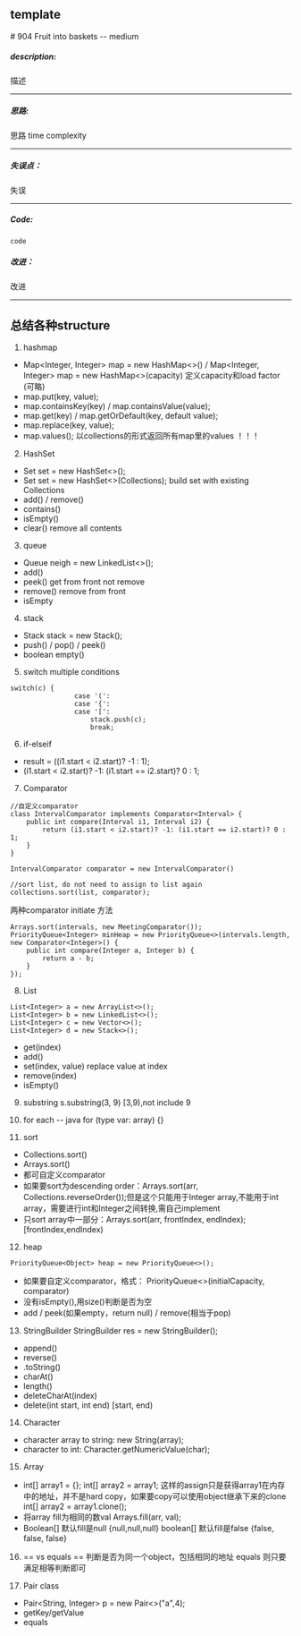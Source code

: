 ## template

\# 904 Fruit into baskets -- medium
##### description:
描述
****************
##### 思路:
思路
time complexity
**********
##### 失误点：
失误
********
##### Code:
```
code
```
##### 改进：
改进

*********






## 总结各种structure

1. hashmap
- Map<Integer, Integer> map = new HashMap<>() / Map<Integer, Integer> map = new HashMap<>(capacity) 定义capacity和load factor (可略)
- map.put(key, value);
- map.containsKey(key) / map.containsValue(value);
- map.get(key) / map.getOrDefault(key, default value);
- map.replace(key, value);
- map.values(); 以collections的形式返回所有map里的values ！！！

2. HashSet
- Set<Character> set = new HashSet<>();
- Set<String> set = new HashSet<>(Collections<String>); build set with existing Collections
- add() / remove()
- contains()
- isEmpty()
- clear() remove all contents

3. queue
- Queue<Integer> neigh = new LinkedList<>();
- add()
- peek() get from front not remove
- remove() remove from front
- isEmpty

4. stack
- Stack<Character> stack = new Stack<Character>();
- push() / pop() / peek()
- boolean empty()

5. switch
multiple conditions
```
switch(c) {
                case '(':
                case '{':
                case '[':
                    stack.push(c);
                    break;
```

6. if-elseif
- result = ((i1.start < i2.start)? -1 : 1);
- (i1.start < i2.start)? -1: (i1.start == i2.start)? 0 : 1;

7. Comparator
```
//自定义comparator
class IntervalComparator implements Comparator<Interval> {
    public int compare(Interval i1, Interval i2) {
        return (i1.start < i2.start)? -1: (i1.start == i2.start)? 0 : 1;
    }
}

IntervalComparator comparator = new IntervalComparator()

//sort list, do not need to assign to list again
collections.sort(list, comparator);
```
两种comparator initiate 方法
```
Arrays.sort(intervals, new MeetingComparator());
PriorityQueue<Integer> minHeap = new PriorityQueue<>(intervals.length, new Comparator<Integer>() {
    public int compare(Integer a, Integer b) {
        return a - b;
    }
});
```

8. List
```
List<Integer> a = new ArrayList<>();
List<Integer> b = new LinkedList<>();
List<Integer> c = new Vector<>();
List<Integer> d = new Stack<>();
```
- get(index)
- add()
- set(index, value) replace value at index
- remove(index)
- isEmpty()

9. substring
s.substring(3, 9) [3,9),not include 9

10. for each -- java
for (type var: array) {}

11. sort
- Collections.sort()
- Arrays.sort()
- 都可自定义comparator
- 如果要sort为descending order：Arrays.sort(arr, Collections.reverseOrder());但是这个只能用于Integer array,不能用于int array，需要进行int和Integer之间转换,需自己implement
- 只sort array中一部分：Arrays.sort(arr, frontIndex, endIndex); [frontIndex,endIndex)

12. heap
```
PriorityQueue<Object> heap = new PriorityQueue<>();
```
- 如果要自定义comparator，格式：
PriorityQueue<>(initialCapacity, comparator)
- 没有isEmpty(),用size()判断是否为空
- add / peek(如果empty，return null) / remove(相当于pop)

13. StringBuilder
StringBuilder res = new StringBuilder();
- append()
- reverse()
- .toString()
- charAt()
- length()
- deleteCharAt(index)
- delete(int start, int end) [start, end)

14. Character
- character array to string: new String(array);
- character to int: Character.getNumericValue(char);

15. Array
- int[] array1 = {};
  int[] array2 = array1;
  这样的assign只是获得array1在内存中的地址，并不是hard copy，如果要copy可以使用object继承下来的clone
  int[] array2 = array1.clone();
- 将array fill为相同的数val
  Arrays.fill(arr, val);
- Boolean[] 默认fill是null {null,null,null}
boolean[] 默认fill是false {false, false, false}

16. == vs equals
== 判断是否为同一个object，包括相同的地址
equals 则只要满足相等判断即可

17. Pair class
- Pair<String, Integer> p = new Pair<>("a",4);
- getKey/getValue
- equals
